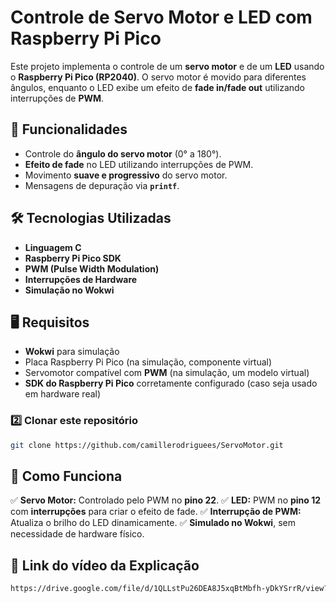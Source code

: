 # Controle de Servo Motor e LED com Raspberry Pi Pico

Este projeto implementa o controle de um **servo motor** e de um **LED** usando o **Raspberry Pi Pico (RP2040)**. O servo motor é movido para diferentes ângulos, enquanto o LED exibe um efeito de **fade in/fade out** utilizando interrupções de **PWM**.

## 📌 Funcionalidades
- Controle do **ângulo do servo motor** (0° a 180°).
- **Efeito de fade** no LED utilizando interrupções de PWM.
- Movimento **suave e progressivo** do servo motor.
- Mensagens de depuração via **`printf`**.

## 🛠️ Tecnologias Utilizadas
- **Linguagem C**
- **Raspberry Pi Pico SDK**
- **PWM (Pulse Width Modulation)**
- **Interrupções de Hardware**
- **Simulação no Wokwi**

## 🖥️ Requisitos
- **Wokwi** para simulação
- Placa Raspberry Pi Pico (na simulação, componente virtual)
- Servomotor compatível com **PWM** (na simulação, um modelo virtual)
- **SDK do Raspberry Pi Pico** corretamente configurado (caso seja usado em hardware real)

### 2️⃣ Clonar este repositório
```sh
git clone https://github.com/camillerodriguees/ServoMotor.git
```

## 🎯 Como Funciona
✅ **Servo Motor:** Controlado pelo PWM no **pino 22**.
✅ **LED:** PWM no **pino 12** com **interrupções** para criar o efeito de fade.
✅ **Interrupção de PWM:** Atualiza o brilho do LED dinamicamente.
✅ **Simulado no Wokwi**, sem necessidade de hardware físico.

## 📖 Link do vídeo da Explicação
```sh
https://drive.google.com/file/d/1QLLstPu26DEA8J5xqBtMbfh-yDkYSrrR/view?usp=sharing
```

